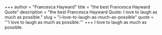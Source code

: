 +++
author = "Francesca Hayward"
title = "the best Francesca Hayward Quote"
description = "the best Francesca Hayward Quote: I love to laugh as much as possible."
slug = "i-love-to-laugh-as-much-as-possible"
quote = '''I love to laugh as much as possible.'''
+++
I love to laugh as much as possible.
